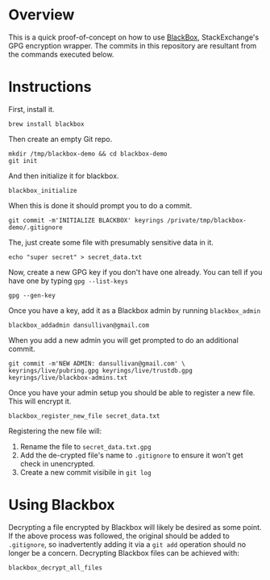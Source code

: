 # Overview
This is a quick proof-of-concept on how to use [BlackBox](https://github.com/StackExchange/blackbox), StackExchange's GPG encryption wrapper.  The commits in this repository are resultant from the commands executed below.

# Instructions

First, install it.
```
brew install blackbox
```

Then create an empty Git repo. 
```
mkdir /tmp/blackbox-demo && cd blackbox-demo
git init
```

And then initialize it for blackbox.
```
blackbox_initialize
```

When this is done it should prompt you to do a commit.
```
git commit -m'INITIALIZE BLACKBOX' keyrings /private/tmp/blackbox-demo/.gitignore
```      

The, just create some file with presumably sensitive data in it.
```
echo "super secret" > secret_data.txt
```

Now, create a new GPG key if you don't have one already.  You can tell if you have one by typing `gpg --list-keys`
```
gpg --gen-key
```

Once you have a key, add it as a Blackbox admin by running `blackbox_admin`
```
blackbox_addadmin dansullivan@gmail.com
```

When you add a new admin you will get prompted to do an additional commit.
```
git commit -m'NEW ADMIN: dansullivan@gmail.com' \
keyrings/live/pubring.gpg keyrings/live/trustdb.gpg keyrings/live/blackbox-admins.txt
```

Once you have your admin setup you should be able to register a new file.  This will encrypt it.
``` 
blackbox_register_new_file secret_data.txt
```

Registering the new file will:

1. Rename the file to `secret_data.txt.gpg`
2. Add the de-crypted file's name to `.gitignore` to ensure it won't get check in unencrypted.
3. Create a new commit visibile in `git log`

# Using Blackbox

Decrypting a file encrypted by Blackbox will likely be desired as some point.  If the above process was followed, the original should be added to `.gitignore`, so inadvertently adding it via a `git add` operation should no longer be a concern.  Decrypting Blackbox files can be achieved with:

    blackbox_decrypt_all_files

